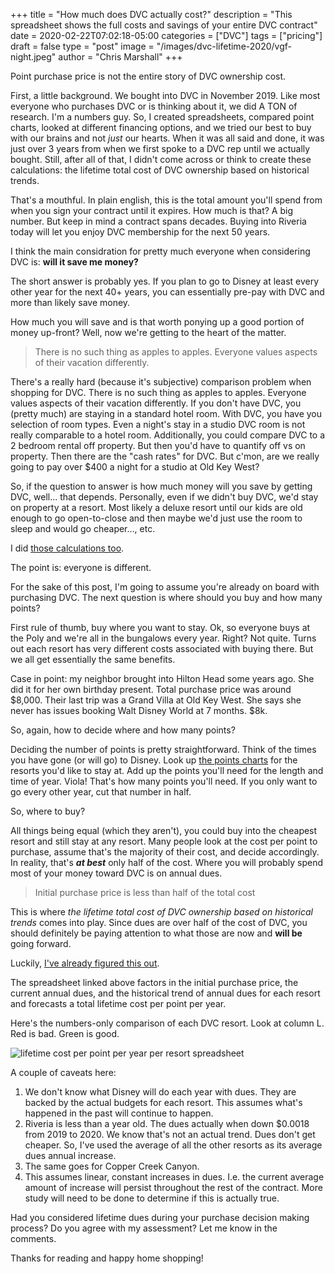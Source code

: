 +++
title = "How much does DVC actually cost?"
description = "This spreadsheet shows the full costs and savings of your entire DVC contract"
date = 2020-02-22T07:02:18-05:00
categories = ["DVC"]
tags = ["pricing"]
draft = false
type = "post"
image = "/images/dvc-lifetime-2020/vgf-night.jpeg"
author = "Chris Marshall"
+++

Point purchase price is not the entire story of DVC ownership cost.

<!--more-->

First, a little background. We bought into DVC in November 2019. Like most
everyone who purchases DVC or is
thinking about it, we did A TON of research. I'm a numbers guy. So, I created
spreadsheets, compared point charts, looked at different financing options, and
we tried our best to buy with our brains and not _just_ our hearts. When it was all
said and done, it was just over 3 years from when we first spoke to a DVC rep
until we actually bought. Still, after all of that, I didn't come across or
think to create these calculations: the lifetime total cost of DVC ownership
based on historical trends.

That's a mouthful. In plain english, this is the total amount you'll spend from
when you sign your contract until it expires. How much is that? A big number.
But keep in mind a contract spans decades. Buying into Riveria today will let
you enjoy DVC membership for the next 50 years.

I think the main considration for pretty much everyone when considering DVC is:
__will it save me money?__

The short answer is probably yes. If you plan to go to Disney at least every
other year for the next 40+ years, you can essentially pre-pay with DVC and
more than likely save money.

How much you will save and is that worth ponying up a good portion of money
up-front? Well, now we're getting to the heart of the matter.

> There is no such thing as apples to apples. Everyone values aspects of
> their vacation differently.

There's a really hard (because it's subjective) comparison problem when
shopping for DVC. There is no such thing as apples to apples. Everyone values
aspects of their vacation differently. If you don't have DVC, you (pretty much)
are staying in a standard hotel room. With DVC, you have you
selection of room types. Even a night's stay in a studio DVC room is not really
comparable to a hotel room. Additionally, you could compare DVC to a 2 bedroom
rental off property. But then you'd have to quantify off vs on property. Then
there are the "cash rates" for DVC. But c'mon, are we really going to pay over
$400 a night for a studio at Old Key West?

So, if the question to answer is how much money will you save by getting DVC,
well... that depends. Personally, even if we didn't buy DVC, we'd stay on
property at a resort. Most likely a deluxe resort until our kids are old enough
to go open-to-close and then maybe we'd just use the room to sleep and would
go cheaper..., etc.

I did [those calculations too][1].

The point is: everyone is different.

For the sake of this post, I'm going to assume you're already on board with
purchasing DVC. The next question is where should you buy and how many points?

First rule of thumb, buy where you want to stay. Ok, so everyone buys at the
Poly and we're all in the bungalows every year. Right? Not quite. Turns out
each resort has very different costs associated with buying there. But we all
get essentially the same benefits. 

Case in point: my neighbor brought into Hilton Head some years ago. She did it
for her own birthday present. Total purchase price was around $8,000. Their
last trip was a Grand Villa at Old Key West. She says she never has issues
booking Walt Disney World at 7 months. $8k.

So, again, how to decide where and how many points?

Deciding the number of points is pretty straightforward. Think of the times
you have gone (or will go) to Disney. Look up [the points charts][2] for the
resorts you'd like to stay at. Add up the points you'll need for the length
and time of year. Viola! That's how many points you'll need. If you only
want to go every other year, cut that number in half.

So, where to buy?

All things being equal (which they aren't), you could buy into the cheapest
resort and still stay at any resort. Many people look at the cost per point
to purchase, assume that's the majority of their cost, and decide accordingly.
In reality, that's ___at best___ only half of the cost. Where you will probably
spend most of your money toward DVC is on annual dues.

> Initial purchase price is less than half of the total cost

This is where _the lifetime total cost of DVC ownership based on historical
trends_ comes into play. Since dues are over half of the cost of DVC, you
should definitely be paying attention to what those are now and __will be__
going forward. 

Luckily, [I've already figured this out][3].

The spreadsheet linked above factors in the initial purchase price, the current
annual dues, and the historical trend of annual dues for each resort and
forecasts a total lifetime cost per point per year.

Here's the numbers-only comparison of each DVC resort. Look at column L. Red is bad.
Green is good.

![lifetime cost per point per year per resort spreadsheet](/images/dvc-lifetime-2020/spreadsheet.png)

A couple of caveats here:

1. We don't know what Disney will do each year with dues. They are backed by
  the actual budgets for each resort. This assumes what's happened in the past
  will continue to happen.
1. Riveria is less than a year old. The dues actually when down $0.0018 from
  2019 to 2020. We know that's not an actual trend. Dues don't get cheaper. So,
  I've used the average of all the other resorts as its average dues annual
  increase.
1. The same goes for Copper Creek Canyon.
1. This assumes linear, constant increases in dues. I.e. the current average
  amount of increase will persist throughout the rest of the contract. More
  study will need to be done to determine if this is actually true.

Had you considered lifetime dues during your purchase decision making process?
Do you agree with my assessment? Let me know in the comments.

Thanks for reading and happy home shopping!


[1]: https://docs.google.com/spreadsheets/d/1fd1JDlsFhUgltuRPvwUZxIYAkoWkU-JM8qUNfTpGb8g/edit?usp=sharing
[2]: https://disneyvacationclub.disney.go.com/vacation-planning/points-charts/
[3]: https://docs.google.com/spreadsheets/d/1dwkTbTLXU-7BrhqDh01-SVrrkR53AG4MyTHd27FmEV4/edit?usp=sharing
